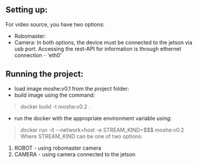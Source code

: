 ## Setting up:
For video source, you have two options:
 - Robomaster:
 -  Camera:
In both options, the device must be connected to the jetson via usb port.
Accessing the rest-API for information is through ethernet connection - 'eth0'
## Running the project:
- load image moshe:v0.1
from the project folder:
- build image using the command:
> docker build -t moshe:v0.2 . 
- run the docker with the appropriate environment variable using:
> docker run -it --network=host -e STREAM_KIND=$$$ moshe:v0.2
Where STREAM_KIND can be one of two options:
1. ROBOT - using robomaster camera
2. CAMERA - using camera connected to the jetson